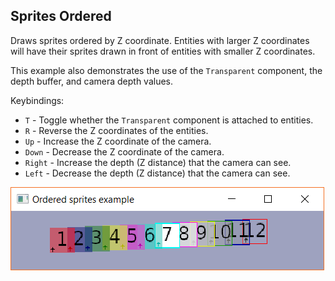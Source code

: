 ## Sprites Ordered

Draws sprites ordered by Z coordinate. Entities with larger Z coordinates will have their sprites drawn in front of entities with smaller Z coordinates.

This example also demonstrates the use of the `Transparent` component, the depth buffer, and
camera depth values.

Keybindings:

- `T` - Toggle whether the `Transparent` component is attached to entities.
- `R` - Reverse the Z coordinates of the entities.
- `Up` - Increase the Z coordinate of the camera.
- `Down` - Decrease the Z coordinate of the camera.
- `Right` - Increase the depth (Z distance) that the camera can see.
- `Left` - Decrease the depth (Z distance) that the camera can see.

![sprites ordered example screenshot](./screenshot.png)

